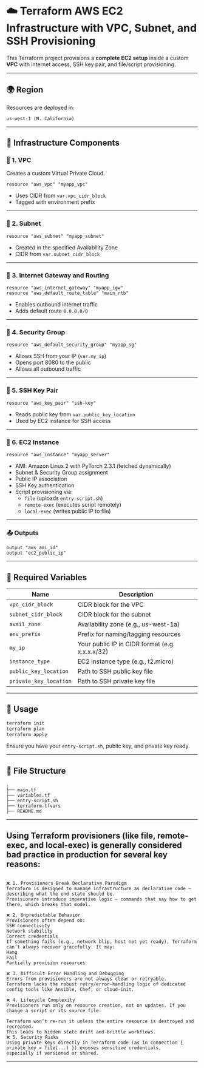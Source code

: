 # ☁️ Terraform AWS EC2 Infrastructure with VPC, Subnet, and SSH Provisioning

This Terraform project provisions a **complete EC2 setup** inside a custom **VPC** with internet access, SSH key pair, and file/script provisioning.

---

## 🌍 Region

Resources are deployed in:

```
us-west-1 (N. California)
```

---

## 🧱 Infrastructure Components

### 🔹 1. VPC
Creates a custom Virtual Private Cloud.

```hcl
resource "aws_vpc" "myapp_vpc"
```

- Uses CIDR from `var.vpc_cidr_block`
- Tagged with environment prefix

---

### 🔹 2. Subnet

```hcl
resource "aws_subnet" "myapp_subnet"
```

- Created in the specified Availability Zone
- CIDR from `var.subnet_cidr_block`

---

### 🔹 3. Internet Gateway and Routing

```hcl
resource "aws_internet_gateway" "myapp_igw"
resource "aws_default_route_table" "main_rtb"
```

- Enables outbound internet traffic
- Adds default route `0.0.0.0/0`

---

### 🔹 4. Security Group

```hcl
resource "aws_default_security_group" "myapp_sg"
```

- Allows SSH from your IP (`var.my_ip`)
- Opens port 8080 to the public
- Allows all outbound traffic

---

### 🔹 5. SSH Key Pair

```hcl
resource "aws_key_pair" "ssh-key"
```

- Reads public key from `var.public_key_location`
- Used by EC2 instance for SSH access

---

### 🔹 6. EC2 Instance

```hcl
resource "aws_instance" "myapp_server"
```

- AMI: Amazon Linux 2 with PyTorch 2.3.1 (fetched dynamically)
- Subnet & Security Group assignment
- Public IP association
- SSH Key authentication
- Script provisioning via:
  - `file` (uploads `entry-script.sh`)
  - `remote-exec` (executes script remotely)
  - `local-exec` (writes public IP to file)

---

### 📤 Outputs

```hcl
output "aws_ami_id"
output "ec2_public_ip"
```

---

## 📌 Required Variables

| Name                  | Description                              |
|-----------------------|------------------------------------------|
| `vpc_cidr_block`      | CIDR block for the VPC                   |
| `subnet_cidr_block`   | CIDR block for the subnet                |
| `avail_zone`          | Availability zone (e.g., us-west-1a)    |
| `env_prefix`          | Prefix for naming/tagging resources      |
| `my_ip`               | Your public IP in CIDR format (e.g. x.x.x.x/32) |
| `instance_type`       | EC2 instance type (e.g., t2.micro)       |
| `public_key_location` | Path to SSH public key file              |
| `private_key_location`| Path to SSH private key file             |

---

## 🚀 Usage

```bash
terraform init
terraform plan
terraform apply
```

Ensure you have your `entry-script.sh`, public key, and private key ready.

---

## 📁 File Structure

```
.
├── main.tf
├── variables.tf
├── entry-script.sh
├── terraform.tfvars
├── README.md
```

---
## Using Terraform provisioners (like file, remote-exec, and local-exec) is generally considered bad practice in production for several key reasons:
```

❌ 1. Provisioners Break Declarative Paradigm
Terraform is designed to manage infrastructure as declarative code — describing what the end state should be.
Provisioners introduce imperative logic — commands that say how to get there, which breaks that model.

❌ 2. Unpredictable Behavior
Provisioners often depend on:
SSH connectivity
Network stability
Correct credentials
If something fails (e.g., network blip, host not yet ready), Terraform can’t always recover gracefully. It may:
Hang
Fail
Partially provision resources

❌ 3. Difficult Error Handling and Debugging
Errors from provisioners are not always clear or retryable.
Terraform lacks the robust retry/error-handling logic of dedicated config tools like Ansible, Chef, or cloud-init.

❌ 4. Lifecycle Complexity
Provisioners run only on resource creation, not on updates. If you change a script or its source file:

Terraform won’t re-run it unless the entire resource is destroyed and recreated.
This leads to hidden state drift and brittle workflows.
❌ 5. Security Risks
Using private keys directly in Terraform code (as in connection { private_key = file(...) }) exposes sensitive credentials,
especially if versioned or shared.
```
---

